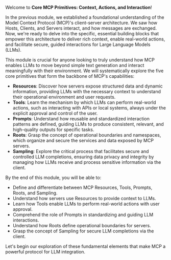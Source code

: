 Welcome to **Core MCP Primitives: Context, Actions, and Interaction**!

In the previous module, we established a foundational understanding of the Model Context Protocol (MCP)'s client-server architecture. We saw how Hosts, Clients, and Servers interact, and how messages are exchanged. Now, we're ready to delve into the specific, essential building blocks that empower this architecture to deliver rich context, enable real-world actions, and facilitate secure, guided interactions for Large Language Models (LLMs).

This module is crucial for anyone looking to truly understand how MCP enables LLMs to move beyond simple text generation and interact meaningfully with their environment. We will systematically explore the five core primitives that form the backbone of MCP's capabilities:

*   **Resources**: Discover how servers expose structured data and dynamic information, providing LLMs with the necessary context to understand their operational environment and user requests.
*   **Tools**: Learn the mechanism by which LLMs can perform real-world actions, such as interacting with APIs or local systems, always under the explicit approval and control of the user.
*   **Prompts**: Understand how reusable and standardized interaction patterns are defined, guiding LLMs to produce consistent, relevant, and high-quality outputs for specific tasks.
*   **Roots**: Grasp the concept of operational boundaries and namespaces, which organize and secure the services and data exposed by MCP servers.
*   **Sampling**: Explore the critical process that facilitates secure and controlled LLM completions, ensuring data privacy and integrity by managing how LLMs receive and process sensitive information via the client.

By the end of this module, you will be able to:

*   Define and differentiate between MCP Resources, Tools, Prompts, Roots, and Sampling.
*   Understand how servers use Resources to provide context to LLMs.
*   Learn how Tools enable LLMs to perform real-world actions with user approval.
*   Comprehend the role of Prompts in standardizing and guiding LLM interactions.
*   Understand how Roots define operational boundaries for servers.
*   Grasp the concept of Sampling for secure LLM completions via the client.

Let's begin our exploration of these fundamental elements that make MCP a powerful protocol for LLM integration.